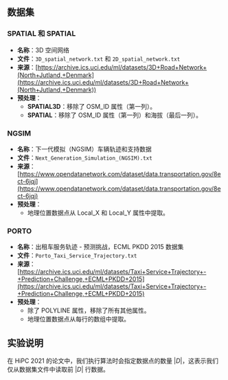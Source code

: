 ## 数据集

### SPATIAL 和 SPATIAL
* **名称**：3D 空间网络
* **文件**：`3D_spatial_network.txt` 和 `2D_spatial_network.txt`
* **来源**：[https://archive.ics.uci.edu/ml/datasets/3D+Road+Network+(North+Jutland,+Denmark](https://archive.ics.uci.edu/ml/datasets/3D+Road+Network+(North+Jutland,+Denmark))
* **预处理**：
    * **SPATIAL3D**：移除了 OSM_ID 属性（第一列）。
    * **SPATIAL**：移除了 OSM_ID 属性（第一列）和海拔（最后一列）。

### NGSIM
* **名称**：下一代模拟（NGSIM）车辆轨迹和支持数据
* **文件**：`Next_Generation_Simulation_(NGSIM).txt`
* **来源**：[https://www.opendatanetwork.com/dataset/data.transportation.gov/8ect-6jqj](https://www.opendatanetwork.com/dataset/data.transportation.gov/8ect-6jqj)
* **预处理**：
    * 地理位置数据点从 Local_X 和 Local_Y 属性中提取。

### PORTO
* **名称**：出租车服务轨迹 - 预测挑战，ECML PKDD 2015 数据集
* **文件**：`Porto_Taxi_Service_Trajectory.txt`
* **来源**：[https://archive.ics.uci.edu/ml/datasets/Taxi+Service+Trajectory+-+Prediction+Challenge,+ECML+PKDD+2015](https://archive.ics.uci.edu/ml/datasets/Taxi+Service+Trajectory+-+Prediction+Challenge,+ECML+PKDD+2015)
* **预处理**：
    * 除了 POLYLINE 属性，移除了所有其他属性。
    * 地理位置数据点从每行的数组中提取。


## 实验说明

在 HiPC 2021 的论文中，我们执行算法时会指定数据点的数量 $|D|$，这表示我们仅从数据集文件中读取前 $|D|$ 行数据。
